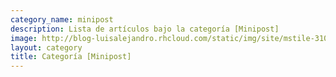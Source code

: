 ```yaml
---
category_name: minipost
description: Lista de artículos bajo la categoría [Minipost]
image: http://blog-luisalejandro.rhcloud.com/static/img/site/mstile-310x310.png
layout: category
title: Categoría [Minipost]
---
```


